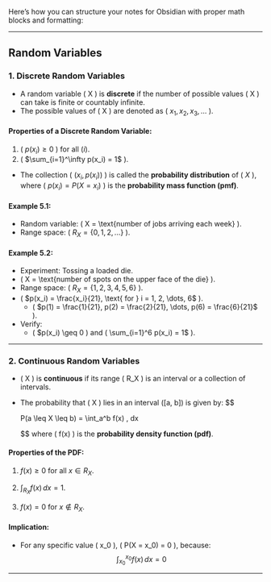 Here’s how you can structure your notes for Obsidian with proper math blocks and formatting:

---

## Random Variables

### 1. **Discrete Random Variables**
- A random variable \( X \) is **discrete** if the number of possible values \( X \) can take is finite or countably infinite.
- The possible values of \( X \) are denoted as \( $x_1, x_2, x_3, \dots$ \).

#### Properties of a Discrete Random Variable:
1. \( $p(x_i) \geq 0$ \) for all \($i$\).
2. \( $\sum_{i=1}^\infty p(x_i) = 1$ \).

- The collection \( $(x_i, p(x_i))$ \) is called the **probability distribution** of \( $X$ \), where \( $p(x_i) = P(X = x_i)$ \) is the **probability mass function (pmf)**.

#### Example 5.1:
- Random variable: \( X = \text{number of jobs arriving each week} \).
- Range space: \( $R_X = \{ 0, 1, 2, \dots \}$ \).

#### Example 5.2:
- Experiment: Tossing a loaded die.
- \( X = \text{number of spots on the upper face of the die} \).
- Range space: \( $R_X = \{ 1, 2, 3, 4, 5, 6 \}$ \).
- \( $p(x_i) = \frac{x_i}{21}, \text{ for } i = 1, 2, \dots, 6$ \).
  - \( $p(1) = \frac{1}{21}, p(2) = \frac{2}{21}, \dots, p(6) = \frac{6}{21}$ \).
- Verify:
  - \( $p(x_i) \geq 0 ) and ( \sum_{i=1}^6 p(x_i) = 1$ \).

---

### 2. **Continuous Random Variables**
- \( X \) is **continuous** if its range \( R_X \) is an interval or a collection of intervals.
- The probability that \( X \) lies in an interval \([a, b]\) is given by:
  $$

  P(a \leq X \leq b) = \int_a^b f(x) \, dx

  $$
  where \( f(x) \) is the **probability density function (pdf)**.

#### Properties of the PDF:

1. $f(x) \geq 0 \text{ for all } x \in R_X.$

2. $\int_{R_X} f(x) \, dx = 1.$

3. $f(x) = 0 \text{ for } x \notin R_X.$


#### Implication:
- For any specific value \( x_0 \), \( P(X = x_0) = 0 \), because:
$$
  \int_{x_0}^{x_0} f(x) \, dx = 0
$$

---
